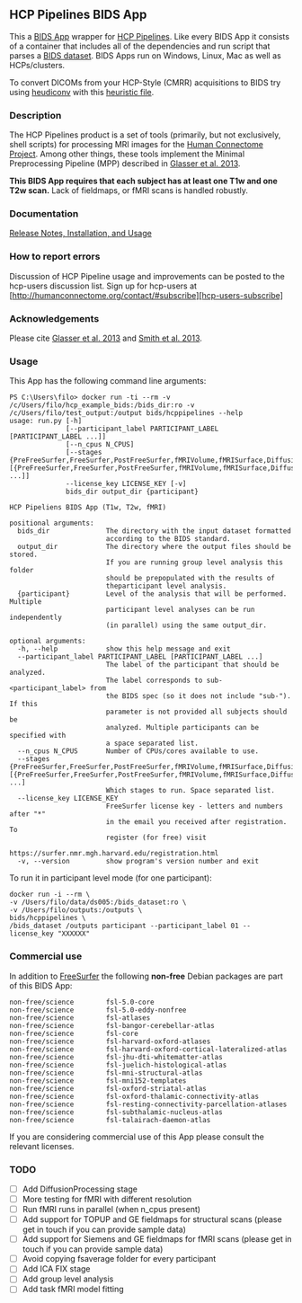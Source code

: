 ## HCP Pipelines BIDS App
This a [BIDS App](https://bids-apps.neuroimging.io) wrapper for [HCP Pipelines](https://github.com/Washington-University/Pipelines).
Like every BIDS App it consists of a container that includes all of the dependencies and run script that parses a [BIDS dataset](http://bids.neuroimgaing.io).
BIDS Apps run on Windows, Linux, Mac as well as HCPs/clusters.

To convert DICOMs from your HCP-Style (CMRR) acquisitions to BIDS try using [heudiconv](https://github.com/nipy/heudiconv) with this [heuristic file](https://github.com/nipy/heudiconv/blob/master/heuristics/cmrr_heuristic.py).

### Description
The HCP Pipelines product is a set of tools (primarily, but not exclusively,
shell scripts) for processing MRI images for the [Human Connectome Project][HCP].
Among other things, these tools implement the Minimal Preprocessing Pipeline
(MPP) described in [Glasser et al. 2013][GlasserEtAl].

**This BIDS App requires that each subject has at least one T1w and one T2w scan.** Lack of fieldmaps, or fMRI scans is handled robustly.

### Documentation
[Release Notes, Installation, and Usage][release-install-use]

### How to report errors
Discussion of HCP Pipeline usage and improvements can be posted to the
hcp-users discussion list. Sign up for hcp-users at
[http://humanconnectome.org/contact/#subscribe][hcp-users-subscribe]

### Acknowledgements
Please cite [Glasser et al. 2013][GlasserEtAl] and [Smith et al. 2013][SmithEtAl].

### Usage
This App has the following command line arguments:

    PS C:\Users\filo> docker run -ti --rm -v /c/Users/filo/hcp_example_bids:/bids_dir:ro -v /c/Users/filo/test_output:/output bids/hcppipelines --help
    usage: run.py [-h]
                  [--participant_label PARTICIPANT_LABEL [PARTICIPANT_LABEL ...]]
                  [--n_cpus N_CPUS]
                  [--stages {PreFreeSurfer,FreeSurfer,PostFreeSurfer,fMRIVolume,fMRISurface,DiffusionPreprocessing} [{PreFreeSurfer,FreeSurfer,PostFreeSurfer,fMRIVolume,fMRISurface,DiffusionPreprocessing} ...]]
                  --license_key LICENSE_KEY [-v]
                  bids_dir output_dir {participant}

    HCP Pipeliens BIDS App (T1w, T2w, fMRI)

    positional arguments:
      bids_dir              The directory with the input dataset formatted
                            according to the BIDS standard.
      output_dir            The directory where the output files should be stored.
                            If you are running group level analysis this folder
                            should be prepopulated with the results of
                            theparticipant level analysis.
      {participant}         Level of the analysis that will be performed. Multiple
                            participant level analyses can be run independently
                            (in parallel) using the same output_dir.

    optional arguments:
      -h, --help            show this help message and exit
      --participant_label PARTICIPANT_LABEL [PARTICIPANT_LABEL ...]
                            The label of the participant that should be analyzed.
                            The label corresponds to sub-<participant_label> from
                            the BIDS spec (so it does not include "sub-"). If this
                            parameter is not provided all subjects should be
                            analyzed. Multiple participants can be specified with
                            a space separated list.
      --n_cpus N_CPUS       Number of CPUs/cores available to use.
      --stages {PreFreeSurfer,FreeSurfer,PostFreeSurfer,fMRIVolume,fMRISurface,DiffusionPreprocessing} [{PreFreeSurfer,FreeSurfer,PostFreeSurfer,fMRIVolume,fMRISurface,DiffusionPreprocessing} ...]
                            Which stages to run. Space separated list.
      --license_key LICENSE_KEY
                            FreeSurfer license key - letters and numbers after "*"
                            in the email you received after registration. To
                            register (for free) visit
                            https://surfer.nmr.mgh.harvard.edu/registration.html
      -v, --version         show program's version number and exit

To run it in participant level mode (for one participant):

    docker run -i --rm \
    -v /Users/filo/data/ds005:/bids_dataset:ro \
    -v /Users/filo/outputs:/outputs \
    bids/hcppipelines \
    /bids_dataset /outputs participant --participant_label 01 --license_key "XXXXXX"

### Commercial use

In addition to [FreeSurfer](https://surfer.nmr.mgh.harvard.edu/) the following **non-free** Debian packages are part of this BIDS App:

    non-free/science        fsl-5.0-core
    non-free/science        fsl-5.0-eddy-nonfree
    non-free/science        fsl-atlases
    non-free/science        fsl-bangor-cerebellar-atlas
    non-free/science        fsl-core
    non-free/science        fsl-harvard-oxford-atlases
    non-free/science        fsl-harvard-oxford-cortical-lateralized-atlas
    non-free/science        fsl-jhu-dti-whitematter-atlas
    non-free/science        fsl-juelich-histological-atlas
    non-free/science        fsl-mni-structural-atlas
    non-free/science        fsl-mni152-templates
    non-free/science        fsl-oxford-striatal-atlas
    non-free/science        fsl-oxford-thalamic-connectivity-atlas
    non-free/science        fsl-resting-connectivity-parcellation-atlases
    non-free/science        fsl-subthalamic-nucleus-atlas
    non-free/science        fsl-talairach-daemon-atlas

If you are considering commercial use of this App please consult the relevant licenses.

### TODO

   - [ ] Add DiffusionProcessing stage
   - [ ] More testing for fMRI with different resolution
   - [ ] Run fMRI runs in parallel (when n_cpus present)
   - [ ] Add support for TOPUP and GE fieldmaps for structural scans (please get in touch if you can provide sample data)
   - [ ] Add support for Siemens and GE fieldmaps for fMRI scans (please get in touch if you can provide sample data)
   - [ ] Avoid copying fsaverage folder for every participant
   - [ ] Add ICA FIX stage
   - [ ] Add group level analysis
   - [ ] Add task fMRI model fitting

[HCP]: http://www.humanconnectome.org
[GlasserEtAl]: http://www.ncbi.nlm.nih.gov/pubmed/23668970
[SmithEtAl]: http://www.ncbi.nlm.nih.gov/pubmed/23702415
[release-install-use]: https://github.com/Washington-University/Pipelines/wiki/v3.4.0-Release-Notes,-Installation,-and-Usage
[hcp-users-subscribe]: http://humanconnectome.org/contact/#subscribe
